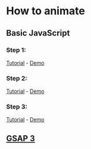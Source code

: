 # How to animate

## Basic JavaScript

### Step 1:
[Tutorial](https://youtu.be/zBRqnSiq_VM) - [Demo](https://kovalenkoiryna15.github.io/how-to-animate/step1/)

### Step 2:
[Tutorial](https://learn.javascript.ru/js-animation) - [Demo](https://kovalenkoiryna15.github.io/how-to-animate/step2/)

### Step 3:
[Tutorial](https://developer.mozilla.org/en-US/docs/Web/API/window/requestAnimationFrame) - [Demo](https://kovalenkoiryna15.github.io/how-to-animate/step3/)

## [GSAP 3](https://www.creativecodingclub.com/courses/FreeGSAP3Express?ref=44f484)
